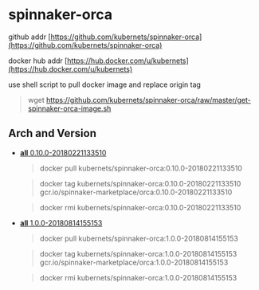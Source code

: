 # spinnaker-orca

github addr [https://github.com/kubernets/spinnaker-orca](https://github.com/kubernets/spinnaker-orca)

docker hub addr [https://hub.docker.com/u/kubernets](https://hub.docker.com/u/kubernets)

use shell script to pull docker image and replace origin tag

> wget https://github.com/kubernets/spinnaker-orca/raw/master/get-spinnaker-orca-image.sh

## Arch and Version

- [**all** 0.10.0-20180221133510](https://hub.docker.com/r/kubernets/spinnaker-orca)

    > docker pull kubernets/spinnaker-orca:0.10.0-20180221133510

    > docker tag kubernets/spinnaker-orca:0.10.0-20180221133510 gcr.io/spinnaker-marketplace/orca:0.10.0-20180221133510 

    > docker rmi kubernets/spinnaker-orca:0.10.0-20180221133510

- [**all** 1.0.0-20180814155153](https://hub.docker.com/r/kubernets/spinnaker-orca)

    > docker pull kubernets/spinnaker-orca:1.0.0-20180814155153

    > docker tag kubernets/spinnaker-orca:1.0.0-20180814155153 gcr.io/spinnaker-marketplace/orca:1.0.0-20180814155153 

    > docker rmi kubernets/spinnaker-orca:1.0.0-20180814155153
